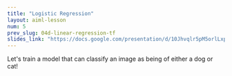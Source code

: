 ```yaml
---
title: "Logistic Regression"
layout: aiml-lesson
num: 5
prev_slug: 04d-linear-regression-tf
slides_link: "https://docs.google.com/presentation/d/10Jhvqlr5pM5orlLxpS4Y4z1QNkOB8nq6zz1xmk_spn0/"
---
```


Let's train a model that can classify an image as being of either a dog or cat!